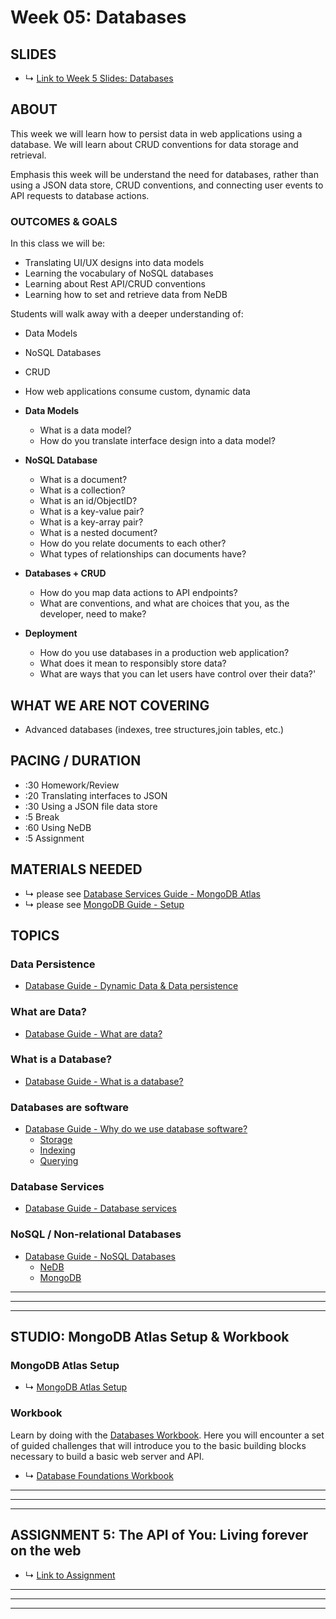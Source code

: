 # Week 05: Databases

## SLIDES
* ↳ [Link to Week 5 Slides: Databases](https://docs.google.com/presentation/d/1YLoKKC3MWnMwfW7e8k_HgLjg_wG7WE0eQUwrKxgTx4g/edit#slide=id.g7ed5f121ee_0_0)

## ABOUT

This week we will learn how to persist data in web applications using a database. We will learn about CRUD conventions for data storage and retrieval.

Emphasis this week will be understand the need for databases, rather than using a JSON data store, CRUD conventions, and connecting user events to API requests to database actions. 

### OUTCOMES & GOALS

In this class we will be:
* Translating UI/UX designs into data models
* Learning the vocabulary of NoSQL databases
* Learning about Rest API/CRUD conventions
* Learning how to set and retrieve data from NeDB

Students will walk away with a deeper understanding of:
* Data Models
* NoSQL Databases
* CRUD
* How web applications consume custom, dynamic data

* **Data Models**
  * What is a data model?
  * How do you translate interface design into a data model?
* **NoSQL Database**
  * What is a document?
  * What is a collection?
  * What is an id/ObjectID?
  * What is a key-value pair?
  * What is a key-array pair?
  * What is a nested document?
  * How do you relate documents to each other?
  * What types of relationships can documents have?
* **Databases + CRUD**
  * How do you map data actions to API endpoints?
  * What are conventions, and what are choices that you, as the developer, need to make?
* **Deployment**
  * How do you use databases in a production web application?
  * What does it mean to responsibly store data?
  * What are ways that you can let users have control over their data?'

<!-- 
- Why do we need databases?
- What are the different types of databases?
- How is the data in databases structured?
- In a document-based NoSQL database, what is a
  - document?
  - id? ObjectID? unique id?
  - schema?
  - collection?
- What does it mean to responsibly store data?
- What are ways that you can let users have control over their data?
 -->

## WHAT WE ARE NOT COVERING
- Advanced databases (indexes, tree structures,join tables, etc.)

## PACING / DURATION
* :30 Homework/Review
* :20 Translating interfaces to JSON
* :30 Using a JSON file data store
* :5 Break
* :60 Using NeDB
* :5 Assignment

## MATERIALS NEEDED

* ↳ please see [Database Services Guide - MongoDB Atlas](../guides/database-services-guide.md)
* ↳ please see [MongoDB Guide - Setup](../guides/mongodb-guide.md)


## TOPICS

### Data Persistence
* [Database Guide - Dynamic Data & Data persistence](../guides/databases-guide.md#dynamic-data--data-persistence)

### What are Data?
* [Database Guide - What are data?](../guides/databases-guide.md#what-are-data)

### What is a Database?
* [Database Guide - What is a database?](../guides/databases-guide.md#what-is-a-database)

### Databases are software
* [Database Guide - Why do we use database software?](../guides/databases-guide.md#why-do-we-use-database-software)
  - [Storage](../guides/databases-guide.md#storage)
  - [Indexing](../guides/databases-guide.md#indexing)
  - [Querying](../guides/databases-guide.md#querying)

### Database Services
* [Database Guide - Database services](../guides/databases-guide.md#database-services)

### NoSQL / Non-relational Databases
* [Database Guide - NoSQL Databases](../guides/databases-guide.md#nosql-databases)
  - [NeDB](../guides/databases-guide.md#nedb)
  - [MongoDB](../guides/databases-guide.md#mongodb)


***
***
***

## STUDIO: MongoDB Atlas Setup & Workbook

### MongoDB Atlas Setup

* ↳ [MongoDB Atlas Setup](../guides/database-services-guide.md#mongodb-atlas)

### Workbook
Learn by doing with the [Databases Workbook](https://github.com/muji786/spring2023-dynamic-web-development/databases-workbook). Here you will encounter a set of guided challenges that will introduce you to the basic building blocks necessary to build a basic web server and API. 

* ↳ [Database Foundations Workbook](https://github.com/muji786/spring2023-dynamic-web-development/databases-workbook)

***
***
***

## ASSIGNMENT 5: The API of You: Living forever on the web 

* ↳ [Link to Assignment](../assignments/05_assignment.md)

***
***
***


<!--
via:
* https://github.com/ITPNYU/ICM-2019-Code/blob/master/weeks/01_intro.md
* https://github.com/eyebeam/curriculum/blob/master/TEMPLATE.md
-->

<!-- 
### Lecture
* Databases
  * Persisting data with a NoSQL database (as opposed to SQL databases like PostGres or SQLite)
    * NEDB
    * MongoDB
  * CRUD
* Deployment
  * Platform as a service (PaaS), virtual machines, 

### Studio
### Assignment
* Building on your previous assignment, add persistent data using a database.
* (Using templates?)
* Deploy to Heroku
 -->